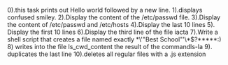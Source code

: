 0).this task prints out Hello world followed by a new line.
1).displays confused smiley.
2).Display the content of the /etc/passwd file.
3).Display the content of /etc/passwd and /etc/hosts
4).Display the last 10 lines
5). Display the first 10 lines
6).Display  the third line of the file iacta
7).Write a shell script that creates a file named exactly \*\\'"Best School"\'\\*$\?\*\*\*\*\*:)
8) writes into the file ls_cwd_content the result of the commandls-la
9). duplicates the last line
10).deletes all regular files with a .js extension

